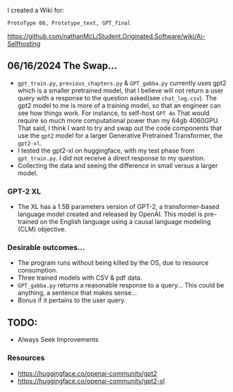 I created a Wiki for:
```
ProtoType 08, Prototype_text, GPT_final
```
https://github.com/nathanMcL/Student.Originated.Software/wiki/Ai-Selfhosting<br>

## 06/16/2024 The Swap...
- `gpt_train.py`, `previous_chapters.py` & `GPT_gabba.py` currently uses gpt2 which is a smaller pretrained model, that I believe will not return a user query with a response to the question asked(see `chat_log.csv`). The gpt2 model to me is more of a training model, so that an engineer can see how things work. For instance, to self-host `GPT 4o` That would require so much more computational power than my 64gb 4060GPU. That said, I think I want to try and swap out the code components that use the `gpt2` model for a larger Generative Pretrained Transformer, the `gpt2-xl`.<br>
- I tested the gpt2-xl on huggingface, with my test phase from `gpt_train.py`. I did not receive a direct response to my question.
- Collecting the data and seeing the difference in small versus a larger model.<br>

 ### GPT-2 XL
 - The XL has a 1.5B parameters version of GPT-2, a transformer-based language model created and released by OpenAI. This model is pre-trained on the English language using a causal language modeling (CLM) objective.<br>

### Desirable outcomes...
- The program runs without being killed by the OS, due to resource consumption.
- Three trained models with CSV & pdf data.
- `GPT_gabba.py` returns a reasonable response to a query... This could be anything, a sentence that makes sense...<br>
- Bonus if it pertains to the user query.<br>




## TODO:
- Always Seek Improvements


### Resources

- https://huggingface.co/openai-community/gpt2
- https://huggingface.co/openai-community/gpt2-xl



